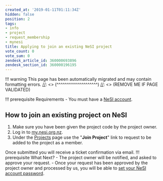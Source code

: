 ```yaml
---
created_at: '2019-01-11T01:11:34Z'
hidden: false
position: 2
tags:
- info
- project
- request_membership
- mynesi
title: Applying to join an existing NeSI project
vote_count: 0
vote_sum: 0
zendesk_article_id: 360000693896
zendesk_section_id: 360000196195
---
```




[//]: <> (REMOVE ME IF PAGE VALIDATED)
[//]: <> (vvvvvvvvvvvvvvvvvvvv)
!!! warning
    This page has been automatically migrated and may contain formatting errors.
[//]: <> (^^^^^^^^^^^^^^^^^^^^)
[//]: <> (REMOVE ME IF PAGE VALIDATED)

!!! prerequisite Requirements
     -   You must have a [NeSI
         account](../../Getting_Started/Accounts-Projects_and_Allocations/Creating_a_NeSI_Account_Profile.md).

## How to join an existing project on NeSI

1.  Make sure you have been given the project code by the project owner.
2.  Log in to [my.nesi.org.nz](https://my.nesi.org.nz/).
3.  Under the [Projects](https://my.nesi.org.nz/projects/join) page use
    the "**Join Project**" link to request to be added to the project as
    a member.

Once submitted you will receive a ticket confirmation via email.
!!! prerequisite What Next?
     -   The project owner will be notified, and asked to approve your
         request.
     -   Once your request has been approved by the project owner and
         processed by us, you will be able to [set your NeSI account
         password](../../Getting_Started/Accessing_the_HPCs/Setting_Up_and_Resetting_Your_Password.md).